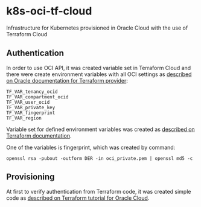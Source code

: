 # k8s-oci-tf-cloud

Infrastructure for Kubernetes provisioned in Oracle Cloud with the use of Terraform Cloud

## Authentication

In order to use OCI API, it was created variable set in Terraform Cloud and there were create environment variables with all OCI settings as [described on Oracle documentation for Terraform provider](https://docs.oracle.com/en-us/iaas/Content/API/SDKDocs/terraformproviderconfiguration.htm):

```
TF_VAR_tenancy_ocid
TF_VAR_compartment_ocid
TF_VAR_user_ocid
TF_VAR_private_key
TF_VAR_fingerprint
TF_VAR_region
```

Variable set for defined environment variables was created as [described on Terraform documentation](https://learn.hashicorp.com/tutorials/terraform/cloud-create-variable-set?in=terraform/cloud-get-started).

One of the variables is fingerprint, which was created by command:

```
openssl rsa -pubout -outform DER -in oci_private.pem | openssl md5 -c
```

## Provisioning

At first to verify authentication from Terraform code, it was created simple code as [described on Terraform tutorial for Oracle Cloud](https://learn.hashicorp.com/tutorials/terraform/infrastructure-as-code?in=terraform/oci-get-started).
